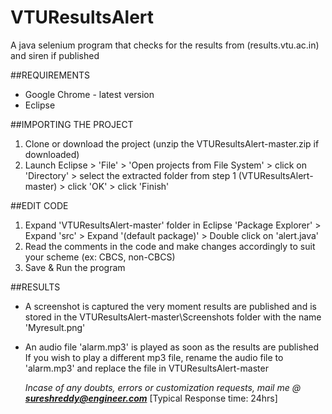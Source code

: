 # VTUResultsAlert
A java selenium program that checks for the results from (results.vtu.ac.in) and siren if published


##REQUIREMENTS
* Google Chrome - latest version
* Eclipse


##IMPORTING THE PROJECT
1. Clone or download the project (unzip the VTUResultsAlert-master.zip if downloaded)
2. Launch Eclipse > 'File' > 'Open projects from File System' > click on 'Directory' >
   select the extracted folder from step 1 (VTUResultsAlert-master) > click 'OK' > click 'Finish'
    
##EDIT CODE
1. Expand 'VTUResultsAlert-master' folder in Eclipse 'Package Explorer' >
   Expand 'src' > Expand '(default package)' > Double click on 'alert.java'
2. Read the comments in the code and make changes accordingly to suit your scheme (ex: CBCS, non-CBCS)
3. Save & Run the program

##RESULTS
* A screenshot is captured the very moment results are published
  and is stored in the VTUResultsAlert-master\Screenshots folder with the name 'Myresult.png'
* An audio file 'alarm.mp3' is played as soon as the results are published
  If you wish to play a different mp3 file, rename the audio file to 'alarm.mp3' and replace the file in VTUResultsAlert-master
  
  _Incase of any doubts, errors or customization requests, mail me @ **sureshreddy@engineer.com**_ [Typical Response time: 24hrs]
